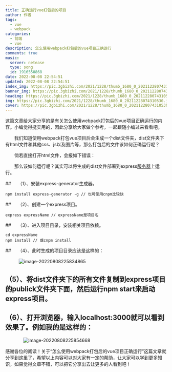 ```yaml
---
title: 正确运行vue打包后的项目
author: 作者
tags: 
  - vue
  - webpack
categories: 
  - 前端
  - vue
description: 怎么使用webpack打包后的vue项目正确运行
comments: true
music:
  server: netease
  type: song
  id: 1916550868
date: 2022-08-08 22:54:51
updated: 2022-08-08 22:54:51
index_img: https://pic.3gbizhi.com/2021/1228/thumb_1680_0_20211228074310530.jpg
banner_img: https://pic.3gbizhi.com/2021/1228/thumb_1680_0_20211228074310530.jpg
headimg: https://pic.3gbizhi.com/2021/1228/thumb_1680_0_20211228074310530.jpg
img: https://pic.3gbizhi.com/2021/1228/thumb_1680_0_20211228074310530.jpg
cover: https://pic.3gbizhi.com/2021/1228/thumb_1680_0_20211228074310530.jpg
---
```


这篇文章给大家分享的是有关怎么使用webpack打包后的vue项目正确运行的内容。小编觉得挺实用的，因此分享给大家做个参考，一起跟随小编过来看看吧。

　　我们知道使用webpack打包vue项目后会生成一个dist文件夹，dist文件夹下有html文件和其他css、js以及图片等，那么打包后的文件该如何正确运行呢？

　　倘若直接打开html文件，会报如下错误：　　

　　那么该如何运行呢？其实可以将生成的dist文件部署到express[服务器](https://www.yisu.com/)上运行。

##　　（1）、安装express-generator生成器。　　　　

```
npm install express-generator -g // 也可使用cnpm比较快　
```

##　　（2）、创建一个express项目。

```
express expressName // expressName是项目名
```

##　　（3）、进入项目目录，安装相关项目依赖。　　

```
cd expressName
npm install // 或cnpm install
```

##　　（4）、此时生成的项目目录应该是这样的：

　　　![image-20220808225834865](https://gcore.jsdelivr.net/gh/txw1314/blog-img@main/img/202208090007353.png)

## （5）、将dist文件夹下的所有文件复制到express项目的publick文件夹下面，然后运行npm start来启动express项目。

## （6）、打开浏览器，输入localhost:3000就可以看到效果了。例如我的是这样的：　

　　　　![image-20220808225854668](https://gcore.jsdelivr.net/gh/txw1314/blog-img@main/img/202208090007996.png)

感谢各位的阅读！关于“怎么使用webpack打包后的vue项目正确运行”这篇文章就分享到这里了，希望以上内容可以对大家有一定的帮助，让大家可以学到更多知识，如果觉得文章不错，可以把它分享出去让更多的人看到吧！
